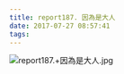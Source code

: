 ```yaml
---
title: report187. 因為是大人
date: 2017-07-27 08:57:41
tags:
---
```

![report187.+因為是大人.jpg](https://i.loli.net/2017/09/15/59bbb9a8ef797.jpg)